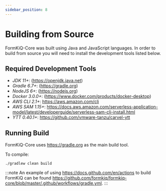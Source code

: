 ```yaml
---
sidebar_position: 8
---
```


# Building from Source

FormKiQ-Core was built using Java and JavaScript languages. In order to build from source you will need to install the development tools listed below.

## Required Development Tools

* *JDK 11+*: (https://openjdk.java.net)
* *Gradle 6.7+*: (https://gradle.org)
* *NodeJS 6+*: (https://nodejs.org)
* *Docker 3.0.0+*: (https://www.docker.com/products/docker-desktop)
* *AWS CLI 2.1+*: https://aws.amazon.com/cli
* *AWS SAM 1.15+*: https://docs.aws.amazon.com/serverless-application-model/latest/developerguide/serverless-sam-cli-install.html
* *YTT 0.40.1+*: https://github.com/vmware-tanzu/carvel-ytt

## Running Build

FormKiQ-Core uses https://gradle.org as the main build tool.

To compile:

```
./gradlew clean build
```

:::note
An example of using https://docs.github.com/en/actions to build FormKiQ can be found https://github.com/formkiq/formkiq-core/blob/master/.github/workflows/gradle.yml.
:::